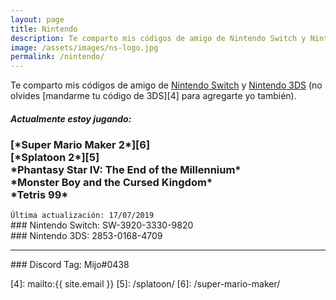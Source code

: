 ```yaml
---
layout: page
title: Nintendo
description: Te comparto mis códigos de amigo de Nintendo Switch y Nintendo 3DS.
image: /assets/images/ns-logo.jpg
permalink: /nintendo/
---
```


Te comparto mis códigos de amigo de [<i class="fas fa-link"></i> Nintendo Switch][1] y [<i class="fas fa-link"></i> Nintendo 3DS][2] (no olvides [mandarme tu código de 3DS][4] para agregarte yo también).

<div class="card text-center">
<div class="card-header">
<h5 class="card-title text-center"><i class="fas fa-gamepad"></i> Actualmente estoy jugando:</h5>
</div>
<div class="card-body">
<h3 class="card-text">
[*Super Mario Maker 2*][6]<br>
[*Splatoon 2*][5]<br>
<span data-toggle="tooltip" data-placement="top" title="Jugando en: Sega Genesis Classics">*Phantasy Star IV: The End of the Millennium*</span><br> *Monster Boy and the Cursed Kingdom*<br>
*Tetris 99*<br>
</h3>
</div>
<div class="card-footer text-muted">
<code>Última actualización: 17/07/2019</code>
</div>
</div>

<div class="card text-center" id="nintendo-switch">
<div class="card-body">
### <i class="fab fa-nintendo-switch"></i> Nintendo Switch: SW-3920-3330-9820
</div>
</div>

<div class="card text-center mb-3" id="nintendo-3ds">
<div class="card-body">
### Nintendo 3DS: 2853-0168-4709
</div>
</div>

---

<div class="card text-center">
<div class="card-body">
### <i class="fab fa-discord"></i> Discord Tag: Mijo#0438
</div>
</div>


[1]: #nintendo-switch
[2]: #nintendo-3ds
[4]: mailto:{{ site.email }}
[5]: /splatoon/
[6]: /super-mario-maker/
